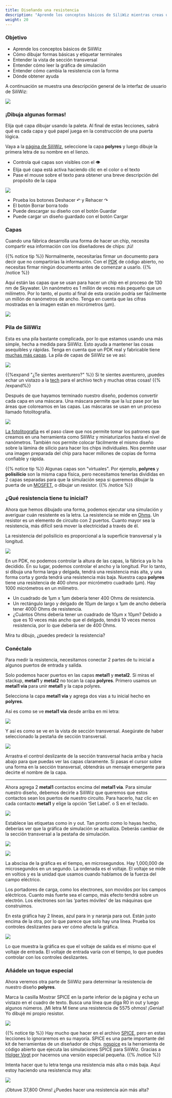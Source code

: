 ```yaml
---
title: Diseñando una resistencia
description: "Aprende los conceptos básicos de SiliWiz mientras creas un componente"
weight: 20
---
```


### Objetivo

* Aprende los conceptos básicos de SiliWiz
* Cómo dibujar formas básicas y etiquetar terminales
* Entender la vista de sección transversal
* Entender cómo leer la gráfica de simulación
* Entender cómo cambia la resistencia con la forma
* Dónde obtener ayuda

A continuación se muestra una descripción general de la interfaz de usuario de SiliWiz:

![](/images/siliwiz/image54.png)

### ¡Dibuja algunas formas!

Elija qué capa dibujar usando la paleta. Al final de estas lecciones, sabrá qué es cada capa y qué papel juega en la construcción de una puerta lógica.

Vaya a la [página de SiliWiz](https://app.siliwiz.com/?preset=blank), seleccione la capa **polyres** y luego dibuje la primera letra de su nombre en el lienzo.

* Controla qué capas son visibles con el 👁
* Elija qué capa está activa haciendo clic en el color o el texto
* Pase el mouse sobre el texto para obtener una breve descripción del propósito de la capa

![](/images/siliwiz/image59.png)

* Prueba los botones Deshacer ↶ y Rehacer ↷
* El botón Borrar borra todo
* Puede descargar su diseño con el botón Guardar
* Puede cargar un diseño guardado con el botón Cargar

### Capas

Cuando una fábrica desarrolla una forma de hacer un chip, necesita compartir esa información con los diseñadores de chips: ¡tú!

{{% notice tip %}}
Normalmente, necesitarías firmar un documento para decir que no compartirías la información. Con el [PDK](https://www.zerotoasiccourse.com/terminology/pdk/) de código abierto, no necesitas firmar ningún documento antes de comenzar a usarlo.
{{% /notice %}}

Aquí están las capas que se usan para hacer un chip en el proceso de 130 nm de Skywater. Un nanómetro es 1 millón de veces más pequeño que un milímetro. Por lo tanto, el punto al final de esta oración podría ser fácilmente un millón de nanómetros de ancho. Tenga en cuenta que las cifras mostradas en la imagen están en micrómetros (μm).

![](/images/siliwiz/image49.png)

### Pila de SiliWiz

Esta es una pila bastante complicada, por lo que estamos usando una más simple, hecha a medida para SiliWiz. Esto ayuda a mantener las cosas asequibles y rápidas. Tenga en cuenta que un PDK real y fabricable tiene [muchas más capas](https://skywater-pdk.readthedocs.io/en/main/rules/masks.html). La pila de capas de SiliWiz se ve así:

![](/images/siliwiz/image31.png)

{{%expand "¿Te sientes aventurero?" %}}
Si te sientes aventurero, ¡puedes echar un vistazo a la [tech](https://app.siliwiz.com/assets/siliwiz.tech) para el archivo tech y muchas otras cosas!
{{% /expand%}}

Después de que hayamos terminado nuestro diseño, podemos convertir cada capa en una máscara. Una máscara permite que la luz pase por las áreas que coloreamos en las capas. Las máscaras se usan en un proceso llamado fotolitografía.

![](/images/siliwiz/image7.png)

[La fotolitografía](https://www.zerotoasiccourse.com/terminology/photolithography/) es el paso clave que nos permite tomar los patrones que creamos en una herramienta como SiliWiz y miniaturizarlos hasta el nivel de nanómetros. También nos permite colocar fácilmente el mismo diseño sobre la lámina de silicio para hacer los chips individuales. Nos permite usar una imagen preparada del chip para hacer millones de copias de forma confiable y rápida.

{{% notice tip %}}
Algunas capas son "virtuales". Por ejemplo, **polyres** y **polisilicio** son la misma capa física, pero necesitamos tenerlas divididas en 2 capas separadas para que la simulación sepa si queremos dibujar la puerta de un [MOSFET](https://www.zerotoasiccourse.com/terminology/mosfet/), o dibujar un resistor.
{{% /notice %}}

### ¿Qué resistencia tiene tu inicial?

Ahora que hemos dibujado una forma, podemos ejecutar una simulación y averiguar cuán resistente es la letra. La resistencia se mide en [Ohms](https://es.wikipedia.org/wiki/Ohmio). Un resistor es un elemento de circuito con 2 puertos. Cuanto mayor sea la resistencia, más difícil será mover la electricidad a través de él.

La resistencia del polisilicio es proporcional a la superficie transversal y la longitud.

![](/images/siliwiz/image53.png)

En un PDK, no podemos controlar la altura de las capas, la fábrica ya lo ha decidido. En su lugar, podemos controlar el ancho y la longitud. Por lo tanto, si dibuja una forma larga y delgada, tendrá una resistencia más alta, y una forma corta y gorda tendrá una resistencia más baja. Nuestra capa **polyres** tiene una resistencia de 400 ohms por micrómetro cuadrado (μm). Hay 1000 micrómetros en un milímetro.

* Un cuadrado de 1μm x 1μm debería tener 400 Ohms de resistencia.
* Un rectángulo largo y delgado de 10μm de largo x 1μm de ancho debería tener 4000 Ohms de resistencia.
* ¿Cuántos Ohms debería tener un cuadrado de 10μm x 10μm? Debido a que es 10 veces más ancho que el delgado, tendrá 10 veces menos resistencia, por lo que debería ser de 400 Ohms.

Mira tu dibujo, ¿puedes predecir la resistencia?

### Conéctalo

Para medir la resistencia, necesitamos conectar 2 partes de tu inicial a algunos puertos de entrada y salida.

Solo podemos hacer puertos en las capas **metal1** y **metal2**. Si miras el stackup, **metal1** y **metal2** no tocan la capa **polyres**. Primero usamos un **metal1 via** para unir **metal1** y la capa polyres.

Selecciona la capa **metal1 via** y agrega dos vias a tu inicial hecho en **polyres**.

Así es como se ve **metal1 via** desde arriba en mi letra:

![](/images/siliwiz/image16.png)

Y así es como se ve en la vista de sección transversal. Asegúrate de haber seleccionado la pestaña de sección transversal.

![](/images/siliwiz/image52.png)

Arrastra el control deslizante de la sección transversal hacia arriba y hacia abajo para que puedas ver las capas claramente. Si pasas el cursor sobre una forma en la sección transversal, obtendrás un mensaje emergente para decirte el nombre de la capa.

* * *

Ahora agrega 2 **metal1** contactos encima del **metal1 via**. Para simular nuestro diseño, debemos decirle a SiliWiz que queremos que estos contactos sean los puertos de nuestro circuito. Para hacerlo, haz clic en cada contacto **metal1** y elige la opción ‘Set Label’. o S en el teclado.

![](/images/siliwiz/image9.png)

Establece las etiquetas como in y out. Tan pronto como lo hayas hecho, deberías ver que la gráfica de simulación se actualiza. Deberás cambiar de la sección transversal a la pestaña de simulación.

![](/images/siliwiz/image57.png)

![](/images/siliwiz/image63.png)

La abscisa de la gráfica es el tiempo, en microsegundos. Hay 1,000,000 de microsegundos en un segundo. La ordenada es el voltaje. El voltaje se mide en voltios y es la unidad que usamos cuando hablamos de la fuerza del campo eléctrico.

Los portadores de carga, como los electrones, son movidos por los campos eléctricos. Cuanto más fuerte sea el campo, más efecto tendrá sobre un electrón. Los electrones son las ‘partes móviles’ de las máquinas que construimos.

En esta gráfica hay 2 líneas, azul para in y naranja para out. Están justo encima de la otra, por lo que parece que solo hay una línea. Prueba los controles deslizantes para ver cómo afecta la gráfica.

![](/images/siliwiz/image5.png)

Lo que muestra la gráfica es que el voltaje de salida es el mismo que el voltaje de entrada. El voltaje de entrada varía con el tiempo, lo que puedes controlar con los controles deslizantes.

### Añádele un toque especial

Ahora veremos otra parte de SiliWiz para determinar la resistencia de nuestro diseño **polyres**.

Marca la casilla Mostrar SPICE en la parte inferior de la página y echa un vistazo en el cuadro de texto. Busca una línea que diga R0 in out y luego algunos números. ¡Mi letra M tiene una resistencia de 5575 ohmos! ¡Genial! Yo dibujé mi propio resistor.

![](/images/siliwiz/image4.png)

{{% notice tip %}}
Hay mucho que hacer en el archivo [SPICE](https://www.zerotoasiccourse.com/terminology/spice/), pero en estas lecciones lo ignoraremos en su mayoría. SPICE es una parte importante del kit de herramientas de un diseñador de chips. [ngspice](https://ngspice.sourceforge.io/) es la herramienta de código abierto que ejecuta las simulaciones SPICE para SiliWiz. Gracias a [Holger Vogt](https://www.linkedin.com/in/holger-vogt-737ba5a8/) por hacernos una versión especial pequeña.
{{% /notice %}}

Intenta hacer que tu letra tenga una resistencia más alta o más baja. Aquí estoy haciendo una resistencia muy alta:

![](/images/siliwiz/image3.png)

¡Obtuve 37,800 Ohms! ¿Puedes hacer una resistencia aún más alta?
